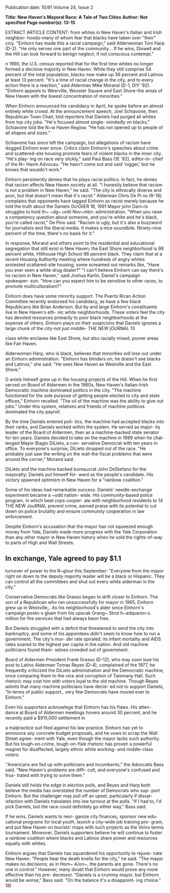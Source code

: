 Publication date: 10/91
Volume 24, Issue 2

**Title: New Haven's Mayoral Race: A Tale of Two Cities**
**Author: Not specified**
**Page number(s): 13-15**

EXTRACT ARTICLE CONTENT:
from whites in New Haven's Italian and Irish neighbor-
hoods-many of whom fear that blacks have taken over 
"their" cicy. "Einhorn has made this a racial campaign," said 
Alderwoman Toni Harp (D-2). "He only serves one part of 
the community .. If he wins, Dixwell and the Hill can look 
forward to benign neglect, if not conscious contempt." 


n 1990, the U.S. census reported that for the first time 
whites no longer formed a decisive majority in New 
Haven. While they still comprise 54 percent of the total 
population, blacks now make up 36 percent and Latinos at 
least 13 percent. "It's a time of racial change in the city, and 
to every action there is a reaction," said Alderman Mike 
Morand (D-1, DIY '92). "Einhorn appeals to Wesrville, 
Wooster Square and East Shore-the areas of New Haven 
with the lowest concentration of minorities." 


When Einhorn announced his candidacy in April, he 
spoke before an almost entirely white crowd. At the 
announcement speech, Joel Schiavone, then Republican 
Town Chair, told reporters that Daniels had purged all 
whites from top city jobs. "He's focused almost single-
mindedly on blacks," Schiavone told the N~w Haven 
Regisw. "He has not opened up to people of all shapes and 
sizes." 


Schiavone has since left the campaign, but allegations 
of racism have dogged Einhorn ever since. Critics claim 
Einhorn's speeches about crime and scattered-site housing 
promote fears of violent blacks in the inner city. "He's play-
ing on race very slickly," said Paul Bass OE '82), editor-in-
chief of the N~ Havm Advocau. "He hasn't come out and 
said 'nigger,' but he knows that wouldn't work." 


Einhorn persistently denies that he plays racial politics. 
In fact, he denies that racism affects New Haven society at 
all. "I honestly believe that racism is not a problem in New 
Haven," he said. "The city is ethnically diverse and poor, 
but that doesn't mean that it's racist." Alderman Chris De 
Pi no (R-18) complains that opponents have tagged Einhorn 
as racist merely because he told the truth about the Daniels 
0crOliER 18, 1991 
Mayor john Dani~ls struggles to hold th~ ~dg~ until Nov~mbn: 
administration. "When you raise a competency question 
about someone, and you're white and he's black, you're 
called racist," De Pino said. "Racism is ugly, but it's also a 
buzzword for journalists and the liberal media. It makes a 
nice soundbite. Ninety-nine percent of the time, there's no 
basis for it." 


In response, Morand and others point to the residential 
and educational segregation that still exist in New Haven; 
the East Shore neighborhood is 98 percent white, Hillhouse 
High School 98 percent black. They claim that at a recent 
Housing Authority meeting where hundreds of angry 
whites protested scattered-site housing, some screamed out 
remarks like, "Have you ever seen a white drug dealer?" "I 
can't believe Einhorn can say there's no racism in New 
Haven,'' said Joshua Karlin, Daniel's campaign spokesper-
son. "How can you expect him to be sensitive to other races, 
to promote multiculturalism?" 


Einhorn does have some minority support. The Puerto 
Rican Action Committee recently endorsed his candidacy, 
as have a few black Republicans like Brian Anderson. But 
by and large Einhorn's constituents live in New Haven's eth-
nic white neighborhoods. These voters feel the city has 
devoted resources primarily to poor black neighborhoods at 
the expense of others. Einhorn plays on their suspicions that 
Daniels ignores a large chunk of the city-not just middle-
TH£ NEW jOURNAL 13 


class white enclaves like East Shore, 
but also racially mixed, poorer areas 
like Fair Haven. 


Alderwoman Harp, who is black, 
believes that minorities will lose out 
under an Einhorn administration. 
"Einhorn has blinders on; he doesn't 
see blacks and Latinos," she said. "He 
sees New Haven as Westville and the 
East Shore." 


D 
aniels himself grew up in the 
housing projects of the Hill. 
When he first served on 
Board of Aldermen in the 1960s, New 
Haven's Italian-Irish Democratic 
machine dominated politics in the 
city. "The machine functioned for the 
sole purpose of getting people elected 
to city and state offices," Einhorn 
recalled. "The oil of the machine was 
the ability to give out jobs." Under 
this system, relatives and friends of 
machine politicos dominated the city 
payroll. 


By the time Daniels entered poli-
tics, the machine had accepted blacks 
into their ranks, and Daniels worked 
within the system. He served as major-
ity leader of the Board of Aldermen, 
then as a machine-backed state senator 
for ten years. Daniels decided to take 
on the machine in 1989 when he chal-
lenged Mayor Biagio DiLieto, a con-
servative Democrat with ten years in 
office. To everyone's surprise, DiLieto 
dropped out of the race. "He probably 
just saw the writing on the wall-the 
fiscal problems that were around the 
corner," Morand said. 


DiLieto and the machine backed 
bureaucrat John DeStefano for the 
mayoralty; Daniels put himself for-
ward as the people's candidate. His 
victory spawned optimism in New 
Haven for a "rainbow coalition." 


Some of his ideas had remarkable 
success. Daniels' needle-exchange 
experiment became a ~odd nation-
wide. His community-based police 
program, in which beat cops cooper-
ate with neighborhood residents to 
14 THE NEW JouRNAL 
prevent crime, earned praise with 
its potential to cut down on police 
brutality and ensure community 
cooperation in law enforcement. 


Despite Einhorn's accusation that 
the mayor has not squeezed 
enough money from Yale, Daniels 
made more progress with the Yale 
Corporation than any other mayor 
in New Haven history when he 
sold the rights-of-way to parts of 
High and Wall Streets. 


In 
exchange, Yale agreed to pay $1.1 
-
turnover of power to the R~gisur this 
September: "Everyone from the mayor 
right on down to the deputy majority 
leader will be a black or Hispanic. 
They can control all the committees 
and shut out every white alderman in 
the city." 


Conservative Democrats like 
Grasso began to drift closer to 
Einhorn. The son of a Republican 
who ran unsuccessfully for mayor in 
1965, Einhorn grew up in Westville_. 
As his neighborhood's alder since 
Einhorn's campaign postn-s gkam from his upscak Orang~ Strut h~adquaren-s. 
million for fire services that had 
always been free. 


But Daniels struggled with a 
deficit that threatened to send the 
city into bankruptcy, and some of his 
appointees didn't seem to know how 
to run a government. The city's mur-
der rate spiraled; its infant mortality 
and AIDS rates soared to the highest 
per capita in the nation. And old 
machine politicians found them-
selves crowded out of government. 


Board of Aldermen President Frank 
Grasso (D-12), who may soon lose 
his post to Latino Alderman Tomas 
Reyes (D-4), complained of the 
1977, he frequently criticized the 
DiLieto administration and the 
Democratic machine, once comparing 
them to the vice and corruption of 
Tammany Hall. Such rhetoric may 
cost him with voters loyal to the old 
machine. Though Reyes admits that 
many machine politicians have decid-
ed not to support Daniels, "In terms 
of public support,. very few Democrats 
have moved over to Einhorn." 


Even his supporters acknowlege 
that Einhorn has his flaws. His atten-
dance at Board of Aldermen meetings 
hovers around 30 percent, and he 
recently paid a $915,000 settlement in 


a malpractice suit filed against his law 
practice. Einhorn has yet to announce 
any concrete budget proposals, and he 
vows to scrap the Wall Street agree-
ment with Yale, even though the 
mayor lacks such authority. But his 
tough-on-crime, 
tough-on-Yale 
rhetoric has proven a powerful magnet 
for disaffected, largely ethnic white 
working- and middle-class voters. 


''Americans are fed up with politicians 
and incumbents," the Advocatls Bass 
said. "New Haven's problems are diffi-
cult, and everyone's confused and frus-
trated with trying to solve them." 


Daniels still holds the edge in 
election polls, and Reyes and Harp 
both believe the media has overstated 
the number of Democrats who sup-
port Einhorn. But the challenger may 
pull off an upset, particularly if dissat-
isfaction with Daniels translates into 
low turnout at the polls. "If I had to, 
I'd pick Daniels, but the race could 
definitely go either way," Bass said. 


If he wins, Daniels wants to reor-
ganize city finances, sponsor new edu-
cational programs for local youth, 
launch a city-wide job training pro-
gram, and put New Haven on tourists' 
maps with such projects as the Volvo 
tennis tournament. Moreover, Daniels 
supporters believe he will continue to 
foster a rainbow coalition where 
blacks and Latinos share power and 
resources equally with whites. 


Einhorn argues that Daniels has 
squandered his opportunity to rejuve-
nate New Haven. "People hear the 
death knells for the city," he said. 
"The mayor makes no decisions; as in 
Hom~ A/on~, the parents are gone. 
There's no one in control." However, 
many doubt that Einhorn would 
prove any more effective than his pre-
decessor. "Daniels is a crummy mayor, 
but Einhorn would be worse," Bass 
said. "On the balance it's a disappoint-
ing choice." 
18)